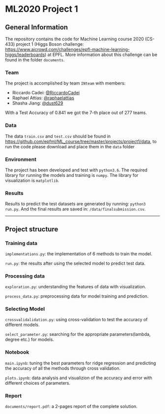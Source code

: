# ML2020 Project 1

## General Information

The repository contains the code for Machine Learning course 2020 (CS-433) project 1 (Higgs Boson challenge: https://www.aicrowd.com/challenges/epfl-machine-learning-higgs/leaderboards) at EPFL. More information about this challenge can be found in the folder `documents`.

### Team
The project is accomplished by team `INteam` with members:
- Riccardo Cadei: [@RiccardoCadei](https://github.com/RiccardoCadei)
- Raphael Attias: [@raphaelattias](https://github.com/raphaelattias)
- Shasha Jiang: [@dust629](https://github.com/dust629)

With a Test Accuracy of 0.841 we got the 7-th place out of 277 teams.


### Data
The data `train.csv` and `test.csv` should be found in https://github.com/epfml/ML_course/tree/master/projects/project1/data, to run the code please download and place them in the `data` folder

### Environment
The project has been developed and test with `python3.6`.
The required library for running the models and training is `numpy`.
The library for visualization is `matplotlib`.

### Results

Results to predict the test datasets are generated by running:
`python3 run.py`.
And the final results are saved in: `/data/finalsubmission.csv`.
* * *
## Project structure

### Training data
`implementations.py`: the implementation of 6 methods to train the model.

`run.py`: the results after using the selected model to predict test data.

### Processing data 
`exploration.py`: understanding the features of data with visualization.

`process_data.py`: preprocessing data for model training and prediction.

### Selecting Model

`crossvalidalidation.py`: using cross-validation to test the accuracy of different models.

`select_parameter.py`: searching for the appropriate parameters(lambda, degree etc.) for models.

### Notebook

`main.ipynb`: tuning the best parameters for ridge regression and predicting the accuracy of all the methods through cross validation.
 
`plots.ipynb`: data analysis and visualizion of the accuracy and error with different choices of parameters.

### Report

`documents/report.pdf`: a 2-pages report of the complete solution.

